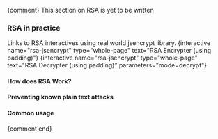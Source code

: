 <p>{comment}
This section on RSA is yet to be written</p>
<h3>RSA in practice</h3>
<p>Links to RSA interactives using real world jsencrypt library.
{interactive name="rsa-jsencrypt" type="whole-page" text="RSA Encrypter (using padding)"}
{interactive name="rsa-jsencrypt" type="whole-page" text="RSA Decrypter (using padding)" parameters="mode=decrypt"}</p>
<h4>How does RSA Work?</h4>
<h4>Preventing known plain text attacks</h4>
<h4>Common usage</h4>
<p>{comment end}</p>